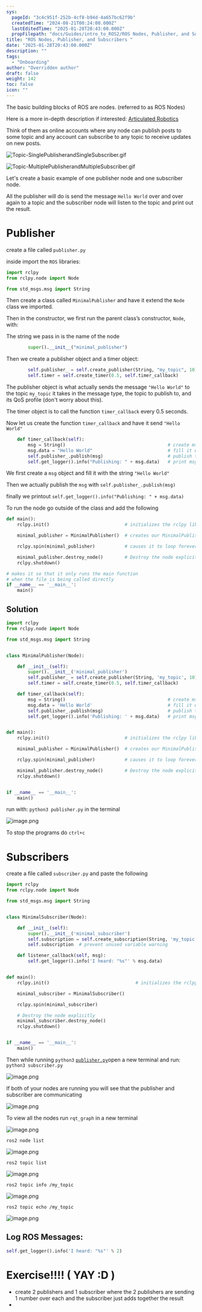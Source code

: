 ```yaml
---
sys:
  pageId: "3c4c951f-252b-4cf8-b94d-4a657bc62f9b"
  createdTime: "2024-08-21T00:24:00.000Z"
  lastEditedTime: "2025-01-28T20:43:00.000Z"
  propFilepath: "docs/Guides/intro_to_ROS2/ROS Nodes, Publisher, and Subscribers .md"
title: "ROS Nodes, Publisher, and Subscribers "
date: "2025-01-28T20:43:00.000Z"
description: ""
tags:
  - "Onboarding"
author: "Overridden author"
draft: false
weight: 142
toc: false
icon: ""
---
```


The basic building blocks of ROS are nodes. (referred to as ROS Nodes)

Here is a more in-depth description if interested: [Articulated Robotics](https://articulatedrobotics.xyz/tutorials/ready-for-ros/ros-overview#2-nodes)

Think of them as online accounts where any node can publish posts to some topic and any account can subscribe to any topic to receive updates on new posts.

![Topic-SinglePublisherandSingleSubscriber.gif](https://docs.ros.org/en/humble/_images/Topic-SinglePublisherandSingleSubscriber.gif)

![Topic-MultiplePublisherandMultipleSubscriber.gif](https://docs.ros.org/en/humble/_images/Topic-MultiplePublisherandMultipleSubscriber.gif)

Let's create a basic example of one publisher node and one subscriber node.

All the publisher will do is send the message `Hello World` over and over again to a topic and the subscriber node will listen to the topic and print out the result.

# Publisher

create a file called `publisher.py` 

inside import the `ROS` libraries:

```python
import rclpy
from rclpy.node import Node

from std_msgs.msg import String
```

Then create a class called `MinimalPublisher` and have it extend the `Node` class we imported.

Then in the constructor, we first run the parent class’s constructor, `Node`, with:

The string we pass in is the name of the node

```python
        super().__init__("minimal_publisher")
```

Then we create a publisher object and a timer object:

```python
        self.publisher_ = self.create_publisher(String, "my_topic", 10)
        self.timer = self.create_timer(0.5, self.timer_callback)
```

The publisher object is what actually sends the message `"Hello World"` to the topic `my_topic` it takes in the message type, the topic to publish to, and its QoS profile (don't worry about this).

The timer object is to call the function `timer_callback` every 0.5 seconds.

Now let us create the function `timer_callback` and have it send `"Hello World"`

```python
    def timer_callback(self):
        msg = String()                                      # create msg object
        msg.data = "Hello World"                            # fill it with data
        self.publisher_.publish(msg)                        # publish the message
        self.get_logger().info("Publishing: " + msg.data)   # print msg
```

We first create a `msg` object and fill it with the string `"Hello World"`

Then we actually publish the `msg` with `self.publisher_.publish(msg)`

finally we printout `self.get_logger().info("Publishing: " + msg.data)`

To run the node go outside of the class and add the following

```python
def main():
    rclpy.init()                            # initializes the rclpy library

    minimal_publisher = MinimalPublisher()  # creates our MinimalPublisher object

    rclpy.spin(minimal_publisher)           # causes it to loop forever

    minimal_publisher.destroy_node()        # Destroy the node explicitly
    rclpy.shutdown()

# makes it so that it only runs the main function
# when the file is being called directly
if __name__ == '__main__': 
    main()
```

## Solution

```python
import rclpy
from rclpy.node import Node

from std_msgs.msg import String


class MinimalPublisher(Node):

    def __init__(self):
        super().__init__('minimal_publisher')
        self.publisher_ = self.create_publisher(String, 'my_topic', 10)
        self.timer = self.create_timer(0.5, self.timer_callback)

    def timer_callback(self):
        msg = String()                                      # create msg object
        msg.data = 'Hello World'                            # fill it with data
        self.publisher_.publish(msg)                        # publish the message
        self.get_logger().info('Publishing: ' + msg.data)   # print msg


def main():
    rclpy.init()                            # initializes the rclpy library

    minimal_publisher = MinimalPublisher()  # creates our MinimalPublisher object

    rclpy.spin(minimal_publisher)           # causes it to loop forever

    minimal_publisher.destroy_node()        # Destroy the node explicitly
    rclpy.shutdown()


if __name__ == '__main__':
    main()
```

run with: `python3 publisher.py` in the terminal

![image.png](https://prod-files-secure.s3.us-west-2.amazonaws.com/d518164a-d88e-44d1-a4ee-3adb3bd8bce0/9214accb-ad5b-44f1-a31c-b3167c59138b/image.png?X-Amz-Algorithm=AWS4-HMAC-SHA256&X-Amz-Content-Sha256=UNSIGNED-PAYLOAD&X-Amz-Credential=ASIAZI2LB466YMTBH57X%2F20250308%2Fus-west-2%2Fs3%2Faws4_request&X-Amz-Date=20250308T100126Z&X-Amz-Expires=3600&X-Amz-Security-Token=IQoJb3JpZ2luX2VjEBEaCXVzLXdlc3QtMiJGMEQCIH%2BSbjJw1bTNblIO%2BwGMtRid5iCBnVp8T8m8oB4jjleqAiAZzCkkVvTM%2FlcXztXlSh0j%2FZWv0wKXndg6BA7jCMJj6yr%2FAwhaEAAaDDYzNzQyMzE4MzgwNSIM0YrbawXf4jkQfEnMKtwD%2B4mm9zrcfJy%2Fr9oVjCL7J1fQ73Vo2yFUwRrRzKl1PzIxtSPvTDOfsS8ikHjVm3aw50ap9ENFs%2FcpgcpJzLvDkD5kiIGN3j1Eyk4ezuLejnAh2%2BiLP18MoVm34oTl6pn33NsvGEFKwhtMMxSXkl3VdZBq9CFzZLz4ixskyzW9m1PuCiBo88I84rvF9IJ9xNb3%2BV0rXED1gNrYgxWotVfrgz2EH02I3X%2B9d2Pl2T2JPFeqp%2FSS%2BO1lFA9vGO2k50yYTeq443ZAfNJtGzq5bZqIfxBJWIry2%2FY6wnL8PCEFLAtQjFzypZlfOxxVco6GCeiuZh8yoWHRKVQ8xlpcPmoZMCka495vTC7qqbNcYLP3%2FmlRs7KRRd9k%2B444xPl63NCT36ho9YXHe7dsV3EIEBlMy09FScOTgs4FZX5%2BTtpf32fFlIi0GZ7ZXgOGaypbzRCN4r31o5%2BDQcjZQlzMZ7T%2FgkNeU%2F1ofUgNt75l91UAzXLgmX0sc1RjqaH0LyOBthO4bvIoHvIDlLErUX%2FpVv9hIcV3w3GzXBYmcZW%2F8Z1fq8KfU%2BcrkhNLxn6yEs%2B9JcNchx%2BcT7DPQDwy77prQz3iwNWA8HQ4plMwxSjhOZ7l2jmMmrP1%2B3C5NglYrEgw%2BIGwvgY6pgGhIt98%2BZTu2OxhyuNdfUqjW6LNMT6%2FsRWnuKkPcP99FrTvRiXl36q1yzcEWA%2Blnzi20jZ7ZNUqjpRB%2F%2FBY2kIw8qBrkHM5eTXRQ83RD1kCKwluuwqyd%2F6pwJpWPt48W0QQrqoiWORtBROh%2FCw%2FQmY1cia6Zq14fBINwLfu%2Ft9un50gVdohZ5DK%2Fc4%2F%2FgpNEq2Wv5tpl1ruVMW33OD7EAZM7IfTUYPy&X-Amz-Signature=ddf0d510d898f4a411aff483742e815743f7110999d942c4898d62cb36d0d055&X-Amz-SignedHeaders=host&x-id=GetObject)

To stop the programs do `ctrl+c`

# Subscribers

create a file called `subscriber.py` and paste the following

```python
import rclpy
from rclpy.node import Node

from std_msgs.msg import String


class MinimalSubscriber(Node):

    def __init__(self):
        super().__init__('minimal_subscriber')
        self.subscription = self.create_subscription(String, 'my_topic', self.listener_callback, 10)
        self.subscription  # prevent unused variable warning

    def listener_callback(self, msg):
        self.get_logger().info('I heard: "%s"' % msg.data)


def main():
    rclpy.init()                                # initializes the rclpy library

    minimal_subscriber = MinimalSubscriber()

    rclpy.spin(minimal_subscriber)

    # Destroy the node explicitly
    minimal_subscriber.destroy_node()
    rclpy.shutdown()


if __name__ == '__main__':
    main()
```

Then while running `python3` [`publisher.py`](http://publisher.py/)open a new terminal and run: `python3 subscriber.py` 

![image.png](https://prod-files-secure.s3.us-west-2.amazonaws.com/d518164a-d88e-44d1-a4ee-3adb3bd8bce0/611fccf2-c738-4dbd-94e9-98f209092866/image.png?X-Amz-Algorithm=AWS4-HMAC-SHA256&X-Amz-Content-Sha256=UNSIGNED-PAYLOAD&X-Amz-Credential=ASIAZI2LB466YMTBH57X%2F20250308%2Fus-west-2%2Fs3%2Faws4_request&X-Amz-Date=20250308T100127Z&X-Amz-Expires=3600&X-Amz-Security-Token=IQoJb3JpZ2luX2VjEBEaCXVzLXdlc3QtMiJGMEQCIH%2BSbjJw1bTNblIO%2BwGMtRid5iCBnVp8T8m8oB4jjleqAiAZzCkkVvTM%2FlcXztXlSh0j%2FZWv0wKXndg6BA7jCMJj6yr%2FAwhaEAAaDDYzNzQyMzE4MzgwNSIM0YrbawXf4jkQfEnMKtwD%2B4mm9zrcfJy%2Fr9oVjCL7J1fQ73Vo2yFUwRrRzKl1PzIxtSPvTDOfsS8ikHjVm3aw50ap9ENFs%2FcpgcpJzLvDkD5kiIGN3j1Eyk4ezuLejnAh2%2BiLP18MoVm34oTl6pn33NsvGEFKwhtMMxSXkl3VdZBq9CFzZLz4ixskyzW9m1PuCiBo88I84rvF9IJ9xNb3%2BV0rXED1gNrYgxWotVfrgz2EH02I3X%2B9d2Pl2T2JPFeqp%2FSS%2BO1lFA9vGO2k50yYTeq443ZAfNJtGzq5bZqIfxBJWIry2%2FY6wnL8PCEFLAtQjFzypZlfOxxVco6GCeiuZh8yoWHRKVQ8xlpcPmoZMCka495vTC7qqbNcYLP3%2FmlRs7KRRd9k%2B444xPl63NCT36ho9YXHe7dsV3EIEBlMy09FScOTgs4FZX5%2BTtpf32fFlIi0GZ7ZXgOGaypbzRCN4r31o5%2BDQcjZQlzMZ7T%2FgkNeU%2F1ofUgNt75l91UAzXLgmX0sc1RjqaH0LyOBthO4bvIoHvIDlLErUX%2FpVv9hIcV3w3GzXBYmcZW%2F8Z1fq8KfU%2BcrkhNLxn6yEs%2B9JcNchx%2BcT7DPQDwy77prQz3iwNWA8HQ4plMwxSjhOZ7l2jmMmrP1%2B3C5NglYrEgw%2BIGwvgY6pgGhIt98%2BZTu2OxhyuNdfUqjW6LNMT6%2FsRWnuKkPcP99FrTvRiXl36q1yzcEWA%2Blnzi20jZ7ZNUqjpRB%2F%2FBY2kIw8qBrkHM5eTXRQ83RD1kCKwluuwqyd%2F6pwJpWPt48W0QQrqoiWORtBROh%2FCw%2FQmY1cia6Zq14fBINwLfu%2Ft9un50gVdohZ5DK%2Fc4%2F%2FgpNEq2Wv5tpl1ruVMW33OD7EAZM7IfTUYPy&X-Amz-Signature=d0001ba9d289a2437b44c17f3ca62a07dd1c1c6baef0ae64a9cdd1dc51b9e2b5&X-Amz-SignedHeaders=host&x-id=GetObject)

If both of your nodes are running you will see that the publisher and subscriber are communicating

![image.png](https://prod-files-secure.s3.us-west-2.amazonaws.com/d518164a-d88e-44d1-a4ee-3adb3bd8bce0/eea428b5-1cf0-43bb-a30b-81cbaf6c5c78/image.png?X-Amz-Algorithm=AWS4-HMAC-SHA256&X-Amz-Content-Sha256=UNSIGNED-PAYLOAD&X-Amz-Credential=ASIAZI2LB466YMTBH57X%2F20250308%2Fus-west-2%2Fs3%2Faws4_request&X-Amz-Date=20250308T100127Z&X-Amz-Expires=3600&X-Amz-Security-Token=IQoJb3JpZ2luX2VjEBEaCXVzLXdlc3QtMiJGMEQCIH%2BSbjJw1bTNblIO%2BwGMtRid5iCBnVp8T8m8oB4jjleqAiAZzCkkVvTM%2FlcXztXlSh0j%2FZWv0wKXndg6BA7jCMJj6yr%2FAwhaEAAaDDYzNzQyMzE4MzgwNSIM0YrbawXf4jkQfEnMKtwD%2B4mm9zrcfJy%2Fr9oVjCL7J1fQ73Vo2yFUwRrRzKl1PzIxtSPvTDOfsS8ikHjVm3aw50ap9ENFs%2FcpgcpJzLvDkD5kiIGN3j1Eyk4ezuLejnAh2%2BiLP18MoVm34oTl6pn33NsvGEFKwhtMMxSXkl3VdZBq9CFzZLz4ixskyzW9m1PuCiBo88I84rvF9IJ9xNb3%2BV0rXED1gNrYgxWotVfrgz2EH02I3X%2B9d2Pl2T2JPFeqp%2FSS%2BO1lFA9vGO2k50yYTeq443ZAfNJtGzq5bZqIfxBJWIry2%2FY6wnL8PCEFLAtQjFzypZlfOxxVco6GCeiuZh8yoWHRKVQ8xlpcPmoZMCka495vTC7qqbNcYLP3%2FmlRs7KRRd9k%2B444xPl63NCT36ho9YXHe7dsV3EIEBlMy09FScOTgs4FZX5%2BTtpf32fFlIi0GZ7ZXgOGaypbzRCN4r31o5%2BDQcjZQlzMZ7T%2FgkNeU%2F1ofUgNt75l91UAzXLgmX0sc1RjqaH0LyOBthO4bvIoHvIDlLErUX%2FpVv9hIcV3w3GzXBYmcZW%2F8Z1fq8KfU%2BcrkhNLxn6yEs%2B9JcNchx%2BcT7DPQDwy77prQz3iwNWA8HQ4plMwxSjhOZ7l2jmMmrP1%2B3C5NglYrEgw%2BIGwvgY6pgGhIt98%2BZTu2OxhyuNdfUqjW6LNMT6%2FsRWnuKkPcP99FrTvRiXl36q1yzcEWA%2Blnzi20jZ7ZNUqjpRB%2F%2FBY2kIw8qBrkHM5eTXRQ83RD1kCKwluuwqyd%2F6pwJpWPt48W0QQrqoiWORtBROh%2FCw%2FQmY1cia6Zq14fBINwLfu%2Ft9un50gVdohZ5DK%2Fc4%2F%2FgpNEq2Wv5tpl1ruVMW33OD7EAZM7IfTUYPy&X-Amz-Signature=320dd51d63c50b235137a3833a76afab3df158d6c49880e2605689b52b07fe24&X-Amz-SignedHeaders=host&x-id=GetObject)

To view all the nodes run `rqt_graph` in a new terminal

![image.png](https://prod-files-secure.s3.us-west-2.amazonaws.com/d518164a-d88e-44d1-a4ee-3adb3bd8bce0/1d98e964-4318-4d62-b5c4-8c8f78368598/image.png?X-Amz-Algorithm=AWS4-HMAC-SHA256&X-Amz-Content-Sha256=UNSIGNED-PAYLOAD&X-Amz-Credential=ASIAZI2LB466YMTBH57X%2F20250308%2Fus-west-2%2Fs3%2Faws4_request&X-Amz-Date=20250308T100127Z&X-Amz-Expires=3600&X-Amz-Security-Token=IQoJb3JpZ2luX2VjEBEaCXVzLXdlc3QtMiJGMEQCIH%2BSbjJw1bTNblIO%2BwGMtRid5iCBnVp8T8m8oB4jjleqAiAZzCkkVvTM%2FlcXztXlSh0j%2FZWv0wKXndg6BA7jCMJj6yr%2FAwhaEAAaDDYzNzQyMzE4MzgwNSIM0YrbawXf4jkQfEnMKtwD%2B4mm9zrcfJy%2Fr9oVjCL7J1fQ73Vo2yFUwRrRzKl1PzIxtSPvTDOfsS8ikHjVm3aw50ap9ENFs%2FcpgcpJzLvDkD5kiIGN3j1Eyk4ezuLejnAh2%2BiLP18MoVm34oTl6pn33NsvGEFKwhtMMxSXkl3VdZBq9CFzZLz4ixskyzW9m1PuCiBo88I84rvF9IJ9xNb3%2BV0rXED1gNrYgxWotVfrgz2EH02I3X%2B9d2Pl2T2JPFeqp%2FSS%2BO1lFA9vGO2k50yYTeq443ZAfNJtGzq5bZqIfxBJWIry2%2FY6wnL8PCEFLAtQjFzypZlfOxxVco6GCeiuZh8yoWHRKVQ8xlpcPmoZMCka495vTC7qqbNcYLP3%2FmlRs7KRRd9k%2B444xPl63NCT36ho9YXHe7dsV3EIEBlMy09FScOTgs4FZX5%2BTtpf32fFlIi0GZ7ZXgOGaypbzRCN4r31o5%2BDQcjZQlzMZ7T%2FgkNeU%2F1ofUgNt75l91UAzXLgmX0sc1RjqaH0LyOBthO4bvIoHvIDlLErUX%2FpVv9hIcV3w3GzXBYmcZW%2F8Z1fq8KfU%2BcrkhNLxn6yEs%2B9JcNchx%2BcT7DPQDwy77prQz3iwNWA8HQ4plMwxSjhOZ7l2jmMmrP1%2B3C5NglYrEgw%2BIGwvgY6pgGhIt98%2BZTu2OxhyuNdfUqjW6LNMT6%2FsRWnuKkPcP99FrTvRiXl36q1yzcEWA%2Blnzi20jZ7ZNUqjpRB%2F%2FBY2kIw8qBrkHM5eTXRQ83RD1kCKwluuwqyd%2F6pwJpWPt48W0QQrqoiWORtBROh%2FCw%2FQmY1cia6Zq14fBINwLfu%2Ft9un50gVdohZ5DK%2Fc4%2F%2FgpNEq2Wv5tpl1ruVMW33OD7EAZM7IfTUYPy&X-Amz-Signature=f84fb927bbc3c0bed106dfb80a0922d4ad5e962475a8d5a4bf32e75091cf14aa&X-Amz-SignedHeaders=host&x-id=GetObject)

`ros2 node list`

![image.png](https://prod-files-secure.s3.us-west-2.amazonaws.com/d518164a-d88e-44d1-a4ee-3adb3bd8bce0/680ac8cf-e6d9-4164-9ece-5b9a6fccffee/image.png?X-Amz-Algorithm=AWS4-HMAC-SHA256&X-Amz-Content-Sha256=UNSIGNED-PAYLOAD&X-Amz-Credential=ASIAZI2LB466YMTBH57X%2F20250308%2Fus-west-2%2Fs3%2Faws4_request&X-Amz-Date=20250308T100127Z&X-Amz-Expires=3600&X-Amz-Security-Token=IQoJb3JpZ2luX2VjEBEaCXVzLXdlc3QtMiJGMEQCIH%2BSbjJw1bTNblIO%2BwGMtRid5iCBnVp8T8m8oB4jjleqAiAZzCkkVvTM%2FlcXztXlSh0j%2FZWv0wKXndg6BA7jCMJj6yr%2FAwhaEAAaDDYzNzQyMzE4MzgwNSIM0YrbawXf4jkQfEnMKtwD%2B4mm9zrcfJy%2Fr9oVjCL7J1fQ73Vo2yFUwRrRzKl1PzIxtSPvTDOfsS8ikHjVm3aw50ap9ENFs%2FcpgcpJzLvDkD5kiIGN3j1Eyk4ezuLejnAh2%2BiLP18MoVm34oTl6pn33NsvGEFKwhtMMxSXkl3VdZBq9CFzZLz4ixskyzW9m1PuCiBo88I84rvF9IJ9xNb3%2BV0rXED1gNrYgxWotVfrgz2EH02I3X%2B9d2Pl2T2JPFeqp%2FSS%2BO1lFA9vGO2k50yYTeq443ZAfNJtGzq5bZqIfxBJWIry2%2FY6wnL8PCEFLAtQjFzypZlfOxxVco6GCeiuZh8yoWHRKVQ8xlpcPmoZMCka495vTC7qqbNcYLP3%2FmlRs7KRRd9k%2B444xPl63NCT36ho9YXHe7dsV3EIEBlMy09FScOTgs4FZX5%2BTtpf32fFlIi0GZ7ZXgOGaypbzRCN4r31o5%2BDQcjZQlzMZ7T%2FgkNeU%2F1ofUgNt75l91UAzXLgmX0sc1RjqaH0LyOBthO4bvIoHvIDlLErUX%2FpVv9hIcV3w3GzXBYmcZW%2F8Z1fq8KfU%2BcrkhNLxn6yEs%2B9JcNchx%2BcT7DPQDwy77prQz3iwNWA8HQ4plMwxSjhOZ7l2jmMmrP1%2B3C5NglYrEgw%2BIGwvgY6pgGhIt98%2BZTu2OxhyuNdfUqjW6LNMT6%2FsRWnuKkPcP99FrTvRiXl36q1yzcEWA%2Blnzi20jZ7ZNUqjpRB%2F%2FBY2kIw8qBrkHM5eTXRQ83RD1kCKwluuwqyd%2F6pwJpWPt48W0QQrqoiWORtBROh%2FCw%2FQmY1cia6Zq14fBINwLfu%2Ft9un50gVdohZ5DK%2Fc4%2F%2FgpNEq2Wv5tpl1ruVMW33OD7EAZM7IfTUYPy&X-Amz-Signature=faad89c0e662e5888b3ee19d8960f37d0c995c23cc01bc600a9da568be3c6f78&X-Amz-SignedHeaders=host&x-id=GetObject)

`ros2 topic list`

![image.png](https://prod-files-secure.s3.us-west-2.amazonaws.com/d518164a-d88e-44d1-a4ee-3adb3bd8bce0/eee2ebe1-27ef-4a4a-96fb-2ca54126fb29/image.png?X-Amz-Algorithm=AWS4-HMAC-SHA256&X-Amz-Content-Sha256=UNSIGNED-PAYLOAD&X-Amz-Credential=ASIAZI2LB466YMTBH57X%2F20250308%2Fus-west-2%2Fs3%2Faws4_request&X-Amz-Date=20250308T100126Z&X-Amz-Expires=3600&X-Amz-Security-Token=IQoJb3JpZ2luX2VjEBEaCXVzLXdlc3QtMiJGMEQCIH%2BSbjJw1bTNblIO%2BwGMtRid5iCBnVp8T8m8oB4jjleqAiAZzCkkVvTM%2FlcXztXlSh0j%2FZWv0wKXndg6BA7jCMJj6yr%2FAwhaEAAaDDYzNzQyMzE4MzgwNSIM0YrbawXf4jkQfEnMKtwD%2B4mm9zrcfJy%2Fr9oVjCL7J1fQ73Vo2yFUwRrRzKl1PzIxtSPvTDOfsS8ikHjVm3aw50ap9ENFs%2FcpgcpJzLvDkD5kiIGN3j1Eyk4ezuLejnAh2%2BiLP18MoVm34oTl6pn33NsvGEFKwhtMMxSXkl3VdZBq9CFzZLz4ixskyzW9m1PuCiBo88I84rvF9IJ9xNb3%2BV0rXED1gNrYgxWotVfrgz2EH02I3X%2B9d2Pl2T2JPFeqp%2FSS%2BO1lFA9vGO2k50yYTeq443ZAfNJtGzq5bZqIfxBJWIry2%2FY6wnL8PCEFLAtQjFzypZlfOxxVco6GCeiuZh8yoWHRKVQ8xlpcPmoZMCka495vTC7qqbNcYLP3%2FmlRs7KRRd9k%2B444xPl63NCT36ho9YXHe7dsV3EIEBlMy09FScOTgs4FZX5%2BTtpf32fFlIi0GZ7ZXgOGaypbzRCN4r31o5%2BDQcjZQlzMZ7T%2FgkNeU%2F1ofUgNt75l91UAzXLgmX0sc1RjqaH0LyOBthO4bvIoHvIDlLErUX%2FpVv9hIcV3w3GzXBYmcZW%2F8Z1fq8KfU%2BcrkhNLxn6yEs%2B9JcNchx%2BcT7DPQDwy77prQz3iwNWA8HQ4plMwxSjhOZ7l2jmMmrP1%2B3C5NglYrEgw%2BIGwvgY6pgGhIt98%2BZTu2OxhyuNdfUqjW6LNMT6%2FsRWnuKkPcP99FrTvRiXl36q1yzcEWA%2Blnzi20jZ7ZNUqjpRB%2F%2FBY2kIw8qBrkHM5eTXRQ83RD1kCKwluuwqyd%2F6pwJpWPt48W0QQrqoiWORtBROh%2FCw%2FQmY1cia6Zq14fBINwLfu%2Ft9un50gVdohZ5DK%2Fc4%2F%2FgpNEq2Wv5tpl1ruVMW33OD7EAZM7IfTUYPy&X-Amz-Signature=7718f5ecb08318d961e0b2f1dcb494c0c29f7cc252d2d3474c6ab97de85ba6f5&X-Amz-SignedHeaders=host&x-id=GetObject)

`ros2 topic info /my_topic`

![image.png](https://prod-files-secure.s3.us-west-2.amazonaws.com/d518164a-d88e-44d1-a4ee-3adb3bd8bce0/6288ef12-cb9e-406f-b9eb-65feed3a9011/image.png?X-Amz-Algorithm=AWS4-HMAC-SHA256&X-Amz-Content-Sha256=UNSIGNED-PAYLOAD&X-Amz-Credential=ASIAZI2LB466YMTBH57X%2F20250308%2Fus-west-2%2Fs3%2Faws4_request&X-Amz-Date=20250308T100126Z&X-Amz-Expires=3600&X-Amz-Security-Token=IQoJb3JpZ2luX2VjEBEaCXVzLXdlc3QtMiJGMEQCIH%2BSbjJw1bTNblIO%2BwGMtRid5iCBnVp8T8m8oB4jjleqAiAZzCkkVvTM%2FlcXztXlSh0j%2FZWv0wKXndg6BA7jCMJj6yr%2FAwhaEAAaDDYzNzQyMzE4MzgwNSIM0YrbawXf4jkQfEnMKtwD%2B4mm9zrcfJy%2Fr9oVjCL7J1fQ73Vo2yFUwRrRzKl1PzIxtSPvTDOfsS8ikHjVm3aw50ap9ENFs%2FcpgcpJzLvDkD5kiIGN3j1Eyk4ezuLejnAh2%2BiLP18MoVm34oTl6pn33NsvGEFKwhtMMxSXkl3VdZBq9CFzZLz4ixskyzW9m1PuCiBo88I84rvF9IJ9xNb3%2BV0rXED1gNrYgxWotVfrgz2EH02I3X%2B9d2Pl2T2JPFeqp%2FSS%2BO1lFA9vGO2k50yYTeq443ZAfNJtGzq5bZqIfxBJWIry2%2FY6wnL8PCEFLAtQjFzypZlfOxxVco6GCeiuZh8yoWHRKVQ8xlpcPmoZMCka495vTC7qqbNcYLP3%2FmlRs7KRRd9k%2B444xPl63NCT36ho9YXHe7dsV3EIEBlMy09FScOTgs4FZX5%2BTtpf32fFlIi0GZ7ZXgOGaypbzRCN4r31o5%2BDQcjZQlzMZ7T%2FgkNeU%2F1ofUgNt75l91UAzXLgmX0sc1RjqaH0LyOBthO4bvIoHvIDlLErUX%2FpVv9hIcV3w3GzXBYmcZW%2F8Z1fq8KfU%2BcrkhNLxn6yEs%2B9JcNchx%2BcT7DPQDwy77prQz3iwNWA8HQ4plMwxSjhOZ7l2jmMmrP1%2B3C5NglYrEgw%2BIGwvgY6pgGhIt98%2BZTu2OxhyuNdfUqjW6LNMT6%2FsRWnuKkPcP99FrTvRiXl36q1yzcEWA%2Blnzi20jZ7ZNUqjpRB%2F%2FBY2kIw8qBrkHM5eTXRQ83RD1kCKwluuwqyd%2F6pwJpWPt48W0QQrqoiWORtBROh%2FCw%2FQmY1cia6Zq14fBINwLfu%2Ft9un50gVdohZ5DK%2Fc4%2F%2FgpNEq2Wv5tpl1ruVMW33OD7EAZM7IfTUYPy&X-Amz-Signature=fe43a1af4e15b6e5dd315dda5051bdca9c82f633bd20d66a277ddc20cbfd6dcc&X-Amz-SignedHeaders=host&x-id=GetObject)

`ros2 topic echo /my_topic`

![image.png](https://prod-files-secure.s3.us-west-2.amazonaws.com/d518164a-d88e-44d1-a4ee-3adb3bd8bce0/0a6fcb4d-422d-4a6c-a803-749ef4adf2c6/image.png?X-Amz-Algorithm=AWS4-HMAC-SHA256&X-Amz-Content-Sha256=UNSIGNED-PAYLOAD&X-Amz-Credential=ASIAZI2LB466YMTBH57X%2F20250308%2Fus-west-2%2Fs3%2Faws4_request&X-Amz-Date=20250308T100127Z&X-Amz-Expires=3600&X-Amz-Security-Token=IQoJb3JpZ2luX2VjEBEaCXVzLXdlc3QtMiJGMEQCIH%2BSbjJw1bTNblIO%2BwGMtRid5iCBnVp8T8m8oB4jjleqAiAZzCkkVvTM%2FlcXztXlSh0j%2FZWv0wKXndg6BA7jCMJj6yr%2FAwhaEAAaDDYzNzQyMzE4MzgwNSIM0YrbawXf4jkQfEnMKtwD%2B4mm9zrcfJy%2Fr9oVjCL7J1fQ73Vo2yFUwRrRzKl1PzIxtSPvTDOfsS8ikHjVm3aw50ap9ENFs%2FcpgcpJzLvDkD5kiIGN3j1Eyk4ezuLejnAh2%2BiLP18MoVm34oTl6pn33NsvGEFKwhtMMxSXkl3VdZBq9CFzZLz4ixskyzW9m1PuCiBo88I84rvF9IJ9xNb3%2BV0rXED1gNrYgxWotVfrgz2EH02I3X%2B9d2Pl2T2JPFeqp%2FSS%2BO1lFA9vGO2k50yYTeq443ZAfNJtGzq5bZqIfxBJWIry2%2FY6wnL8PCEFLAtQjFzypZlfOxxVco6GCeiuZh8yoWHRKVQ8xlpcPmoZMCka495vTC7qqbNcYLP3%2FmlRs7KRRd9k%2B444xPl63NCT36ho9YXHe7dsV3EIEBlMy09FScOTgs4FZX5%2BTtpf32fFlIi0GZ7ZXgOGaypbzRCN4r31o5%2BDQcjZQlzMZ7T%2FgkNeU%2F1ofUgNt75l91UAzXLgmX0sc1RjqaH0LyOBthO4bvIoHvIDlLErUX%2FpVv9hIcV3w3GzXBYmcZW%2F8Z1fq8KfU%2BcrkhNLxn6yEs%2B9JcNchx%2BcT7DPQDwy77prQz3iwNWA8HQ4plMwxSjhOZ7l2jmMmrP1%2B3C5NglYrEgw%2BIGwvgY6pgGhIt98%2BZTu2OxhyuNdfUqjW6LNMT6%2FsRWnuKkPcP99FrTvRiXl36q1yzcEWA%2Blnzi20jZ7ZNUqjpRB%2F%2FBY2kIw8qBrkHM5eTXRQ83RD1kCKwluuwqyd%2F6pwJpWPt48W0QQrqoiWORtBROh%2FCw%2FQmY1cia6Zq14fBINwLfu%2Ft9un50gVdohZ5DK%2Fc4%2F%2FgpNEq2Wv5tpl1ruVMW33OD7EAZM7IfTUYPy&X-Amz-Signature=797cbce46e2bb1a1475f8af86b52dc43232e1eb52aa86fd98087e934a495da7b&X-Amz-SignedHeaders=host&x-id=GetObject)

## Log ROS Messages:

```python
self.get_logger().info('I heard: "%s"' % 2)
```

# Exercise!!!! ( YAY :D )

- create 2 publishers and 1 subscriber where the 2 publishers are sending 1 number over each and the subscriber just adds together the result
- 

